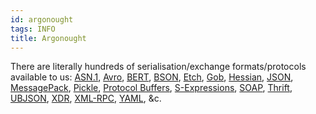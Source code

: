 ```yaml
---
id: argonought
tags: INFO
title: Argonought
---
```


There are literally hundreds of serialisation/exchange formats/protocols
available to us: [ASN.1], [Avro], [BERT], [BSON], [Etch], [Gob], [Hessian],
[JSON], [MessagePack], [Pickle], [Protocol Buffers], [S-Expressions],
[SOAP], [Thrift], [UBJSON], [XDR], [XML-RPC], [YAML], &c.

[ASN.1]: http://en.wikipedia.org/wiki/Abstract_Syntax_Notation_One
[Avro]: http://hadoop.apache.org/avro/docs/current/
[BERT]: http://bert-rpc.org/
[BSON]: http://www.mongodb.org/display/DOCS/BSON
[Etch]: https://cwiki.apache.org/ETCH/
[Gob]: http://golang.org/pkg/gob/
[Hessian]: http://hessian.caucho.com/doc/hessian-overview.xtp
[JSON]: http://www.json.org/
[MessagePack]: http://msgpack.sourceforge.net/
[Pickle]: http://docs.python.org/library/pickle.html
[Protocol Buffers]: http://code.google.com/p/protobuf/
[S-Expressions]: http://en.wikipedia.org/wiki/S-expression
[SOAP]: http://www.w3.org/TR/soap/
[Thrift]: http://incubator.apache.org/thrift/
[UBJSON]: http://ubjson.org/
[XDR]: http://www.rfc-editor.org/rfc/rfc4506.txt
[XML-RPC]: http://www.xmlrpc.com/
[YAML]: http://www.yaml.org/
